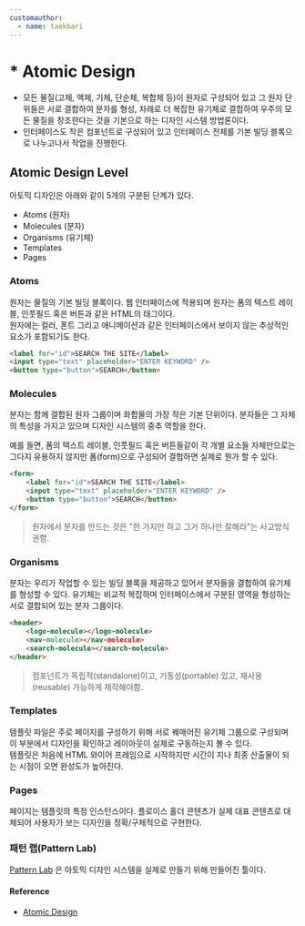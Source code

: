 ```yaml
---
customauthor:
  - name: taekbari
---
```


# * Atomic Design  
<Author/>

* 모든 물질(고체, 액체, 기체, 단순체, 복합체 등)이 원자로 구성되어 있고 그 원자 단위들은 서로 결합하여 분자를 형성, 
차례로 더 복잡한 유기체로 결합하여 우주의 모든 물질을 창조한다는 것을 기본으로 하는 디자인 시스템 방법론이다.  
* 인터페이스도 작은 컴포넌트로 구성되어 있고 인터페이스 전체를 기본 빌딩 블록으로 나누고나서 작업을 진행한다.  

## Atomic Design Level

아토믹 디자인은 아래와 같이 5개의 구분된 단계가 있다.  
* Atoms (원자)  
* Molecules (분자)  
* Organisms (유기체)  
* Templates  
* Pages  

### Atoms  

원자는 물질의 기본 빌딩 블록이다. 웹 인터페이스에 적용되며 원자는 폼의 텍스트 레이블, 인풋필드 혹은 버튼과 같은 HTML의 태그이다.  
원자에는 컬러, 폰트 그리고 애니메이션과 같은 인터페이스에서 보이지 않는 추상적인 요소가 포함되기도 한다.  

```HTML
<label for="id">SEARCH THE SITE</label>
<input type="text" placeholder="ENTER KEYWORD" />
<button type="button">SEARCH</button>
```  

### Molecules  

분자는 함께 결합된 원자 그룹이며 화합물의 가장 작은 기본 단위이다. 분자들은 그 자체의 특성을 가지고 있으며 디자인 시스템의 중추 역할을 한다.  

예를 들면, 폼의 텍스트 레이블, 인풋필드 혹은 버튼들같이 각 개별 요소들 자체만으로는 그다지 유용하지 않지만 폼(form)으로 구성되어 결합하면 실제로 뭔가 할 수 있다.  
```HTML  
<form>
    <label for="id">SEARCH THE SITE</label>
    <input type="text" placeholder="ENTER KEYWORD" />
    <button type="button">SEARCH</button>
</form>
```  
> 원자에서 분자를 만드는 것은 "한 가지만 하고 그거 하나만 잘해라"는 사고방식 권함.  

### Organisms  

분자는 우리가 작업할 수 있는 빌딩 블록을 제공하고 있어서 분자들을 결합하여 유기체를 형성할 수 있다. 유기체는 비교적 복잡하며 인터페이스에서 구분된 영역을 형성하는 서로 결합되어 있는 분자 그룹이다.  

```HTML  
<header>
    <logo-molecule></logo-molecule>
    <nav-molecule></nav-molecule>
    <search-molecule></search-molecule>
</header>
```  
> 컴포넌트가 독립적(standalone)이고, 기동성(portable) 있고, 재사용(reusable) 가능하게 재작해야함.  

### Templates  

템플릿 파일은 주로 페이지를 구성하기 위해 서로 꿰매어진 유기체 그룹으로 구성되며 이 부분에서 디자인을 확인하고 레이아웃이 실제로 구동하는지 볼 수 있다.  
템플릿은 처음에 HTML 와이어 프레임으로 시작하지만 시간이 지나 최종 산출물이 되는 시점이 오면 완성도가 높아진다.  

### Pages  

페이지는 템플릿의 특정 인스턴스이다. 플로이스 홀더 콘텐츠가 실제 대표 콘텐츠로 대체되어 사용자가 보는 디자인을 정확/구체적으로 구현한다.  

### 패턴 랩(Pattern Lab)  

[Pattern Lab](https://patternlab.io/) 은 아토믹 디자인 시스템을 실제로 만들기 위해 만들어진 툴이다.

#### Reference  

- [Atomic Design](https://brunch.co.kr/@ultra0034/63)
